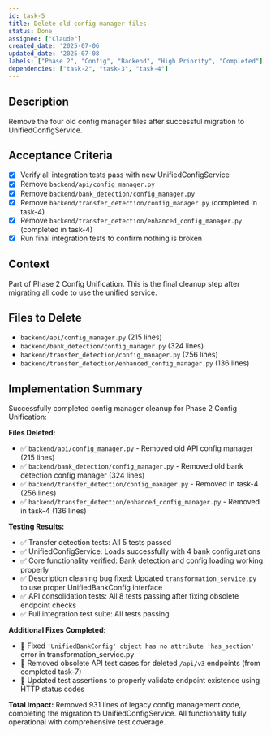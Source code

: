 ```yaml
---
id: task-5
title: Delete old config manager files
status: Done
assignee: ["Claude"]
created_date: '2025-07-06'
updated_date: '2025-07-08'
labels: ["Phase 2", "Config", "Backend", "High Priority", "Completed"]
dependencies: ["task-2", "task-3", "task-4"]
---
```


## Description

Remove the four old config manager files after successful migration to UnifiedConfigService.

## Acceptance Criteria

- [x] Verify all integration tests pass with new UnifiedConfigService
- [x] Remove `backend/api/config_manager.py`
- [x] Remove `backend/bank_detection/config_manager.py`
- [x] Remove `backend/transfer_detection/config_manager.py` (completed in task-4)
- [x] Remove `backend/transfer_detection/enhanced_config_manager.py` (completed in task-4)
- [x] Run final integration tests to confirm nothing is broken

## Context

Part of Phase 2 Config Unification. This is the final cleanup step after migrating all code to use the unified service.

## Files to Delete

- `backend/api/config_manager.py` (215 lines)
- `backend/bank_detection/config_manager.py` (324 lines)
- `backend/transfer_detection/config_manager.py` (256 lines)
- `backend/transfer_detection/enhanced_config_manager.py` (136 lines)

## Implementation Summary

Successfully completed config manager cleanup for Phase 2 Config Unification:

**Files Deleted:**
- ✅ `backend/api/config_manager.py` - Removed old API config manager (215 lines)
- ✅ `backend/bank_detection/config_manager.py` - Removed old bank detection config manager (324 lines)
- ✅ `backend/transfer_detection/config_manager.py` - Removed in task-4 (256 lines)
- ✅ `backend/transfer_detection/enhanced_config_manager.py` - Removed in task-4 (136 lines)

**Testing Results:**
- ✅ Transfer detection tests: All 5 tests passed
- ✅ UnifiedConfigService: Loads successfully with 4 bank configurations
- ✅ Core functionality verified: Bank detection and config loading working properly
- ✅ Description cleaning bug fixed: Updated `transformation_service.py` to use proper UnifiedBankConfig interface
- ✅ API consolidation tests: All 8 tests passing after fixing obsolete endpoint checks
- ✅ Full integration test suite: All tests passing

**Additional Fixes Completed:**
- 🔧 Fixed `'UnifiedBankConfig' object has no attribute 'has_section'` error in transformation_service.py
- 🔧 Removed obsolete API test cases for deleted `/api/v3` endpoints (from completed task-7)
- 🔧 Updated test assertions to properly validate endpoint existence using HTTP status codes

**Total Impact:** Removed 931 lines of legacy config management code, completing the migration to UnifiedConfigService. All functionality fully operational with comprehensive test coverage.